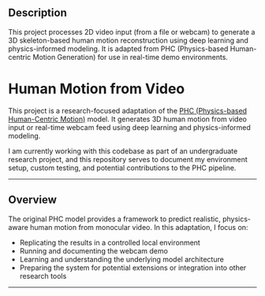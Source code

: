 ## Description

This project processes 2D video input (from a file or webcam) to generate a 3D skeleton-based human motion reconstruction using deep learning and physics-informed modeling. It is adapted from PHC (Physics-based Human-centric Motion Generation) for use in real-time demo environments.

# Human Motion from Video

This project is a research-focused adaptation of the [PHC (Physics-based Human-Centric Motion)](https://github.com/ZhengyiLuo/PHC) model. It generates 3D human motion from video input or real-time webcam feed using deep learning and physics-informed modeling.

I am currently working with this codebase as part of an undergraduate research project, and this repository serves to document my environment setup, custom testing, and potential contributions to the PHC pipeline.

---

## Overview

The original PHC model provides a framework to predict realistic, physics-aware human motion from monocular video. In this adaptation, I focus on:
- Replicating the results in a controlled local environment
- Running and documenting the webcam demo
- Learning and understanding the underlying model architecture
- Preparing the system for potential extensions or integration into other research tools

---


